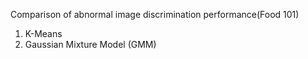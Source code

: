 Comparison of abnormal image discrimination performance(Food 101)

1. K-Means
2. Gaussian Mixture Model (GMM)
